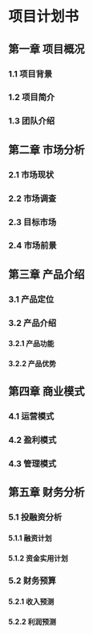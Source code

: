 # 项目计划书

## 第一章 项目概况

### 1.1 项目背景

### 1.2 项目简介

### 1.3 团队介绍

## 第二章 市场分析

### 2.1 市场现状

### 2.2 市场调查

### 2.3 目标市场

### 2.4 市场前景

## 第三章 产品介绍

### 3.1 产品定位

### 3.2 产品介绍

#### 3.2.1 产品功能

#### 3.2.2 产品优势

## 第四章 商业模式

### 4.1 运营模式

### 4.2 盈利模式

### 4.3 管理模式

## 第五章 财务分析

### 5.1 投融资分析

#### 5.1.1 融资计划

#### 5.1.2 资金实用计划

### 5.2 财务预算

#### 5.2.1 收入预测

#### 5.2.2 利润预测

